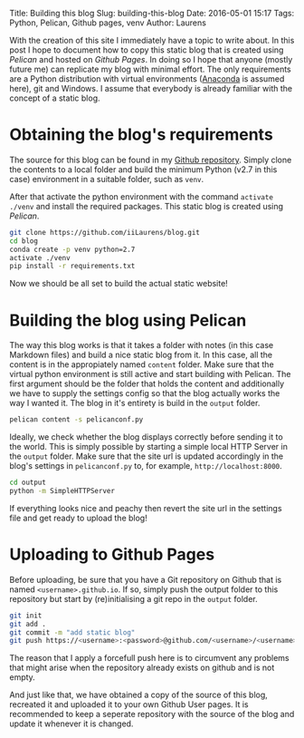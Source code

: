 Title: Building this blog
Slug: building-this-blog
Date: 2016-05-01 15:17
Tags: Python, Pelican, Github pages, venv
Author: Laurens

With the creation of this site I immediately have a topic to write about. In this
post I hope to document how to copy this static blog that is created using *Pelican*
and hosted on *Github Pages*. In doing so I hope that anyone (mostly future me) can
replicate my blog with minimal effort. The only requirements are a Python distribution with virtual environments ([Anaconda](https://www.continuum.io/downloads) is assumed here), git and Windows. I assume that everybody is already familiar with the concept of a static blog.

# Obtaining the blog's requirements
The source for this blog can be found in my [Github repository](https://github.com/iiLaurens/blog). Simply clone the contents to a local
folder and build the minimum Python (v2.7 in this case) environment in a suitable folder, such as `venv`.

After that activate the python environment with the command `activate ./venv` and install
the required packages. This static blog is created using *Pelican*.

```bash
git clone https://github.com/iiLaurens/blog.git
cd blog
conda create -p venv python=2.7
activate ./venv
pip install -r requirements.txt
```

Now we should be all set to build the actual static website!

# Building the blog using Pelican
The way this blog works is that it takes a folder with notes (in this case Markdown files) and build a nice static blog from it. In this case, all the content is in the appropiately named `content` folder. Make sure that the virtual python environment is still active and start building with Pelican. The first argument should be the folder that holds the content and additionally we have to supply the settings config so that the blog actually works the way I wanted it. The blog in it's entirety is build in the `output` folder.
```bash
pelican content -s pelicanconf.py
```
Ideally, we check whether the blog displays correctly before sending it to the world. This is simply possible by starting a simple local HTTP Server in the `output` folder. Make sure that the site url is updated accordingly in the blog's settings in `pelicanconf.py` to, for example, `http://localhost:8000`.
```bash
cd output
python -m SimpleHTTPServer
```
If everything looks nice and peachy then revert the site url in the settings file and get ready to upload the blog!

# Uploading to Github Pages
Before uploading, be sure that you have a Git repository on Github that is named `<username>.github.io`. If so, simply push the output folder to this repository but start by (re)initialising a git repo in the `output` folder.
```bash
git init
git add .
git commit -m "add static blog"
git push https://<username>:<password>@github.com/<username>/<username>.github.io.git master --force
```
The reason that I apply a forcefull push here is to circumvent any problems that might arise when the repository already exists on github and is not empty.

And just like that, we have obtained a copy of the source of this blog, recreated it and uploaded it to your own Github User pages. It is recommended to keep a seperate repository with the source of the blog and update it whenever it is changed.

